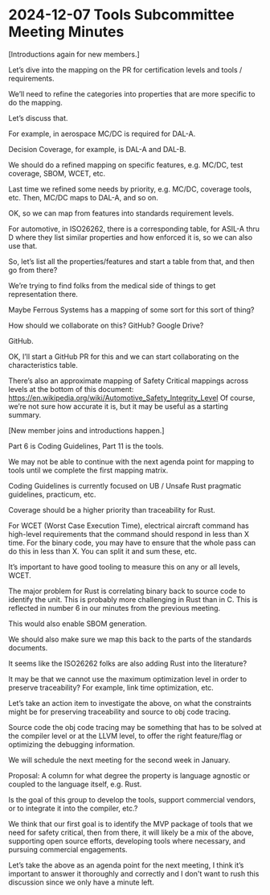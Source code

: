 # 2024-12-07 Tools Subcommittee Meeting Minutes

[Introductions again for new members.]

Let’s dive into the mapping on the PR for certification levels and tools /
requirements.

We’ll need to refine the categories into properties that are more specific to do
the mapping.

Let’s discuss that.

For example, in aerospace MC/DC is required for DAL-A.

Decision Coverage, for example, is DAL-A and DAL-B.

We should do a refined mapping on specific features, e.g. MC/DC, test coverage,
SBOM, WCET, etc.

Last time we refined some needs by priority, e.g. MC/DC, coverage tools, etc.
Then, MC/DC maps to DAL-A, and so on.

OK, so we can map from features into standards requirement levels.

For automotive, in ISO26262, there is a corresponding table, for ASIL-A thru D
where they list similar properties and how enforced it is, so we can also use
that.

So, let’s list all the properties/features and start a table from that, and then
go from there?

We’re trying to find folks from the medical side of things to get representation
there.

Maybe Ferrous Systems has a mapping of some sort for this sort of thing?

How should we collaborate on this? GitHub? Google Drive?

GitHub.

OK, I’ll start a GitHub PR for this and we can start collaborating on the
characteristics table.

There’s also an approximate mapping of Safety Critical mappings across levels at
the bottom of this document:
https://en.wikipedia.org/wiki/Automotive_Safety_Integrity_Level Of course, we’re
not sure how accurate it is, but it may be useful as a starting summary.

[New member joins and introductions happen.]

Part 6 is Coding Guidelines, Part 11 is the tools.

We may not be able to continue with the next agenda point for mapping to tools
until we complete the first mapping matrix.

Coding Guidelines is currently focused on UB / Unsafe Rust pragmatic guidelines,
practicum, etc.

Coverage should be a higher priority than traceability for Rust.

For WCET (Worst Case Execution Time), electrical aircraft command has high-level
requirements that the command should respond in less than X time. For the binary
code, you may have to ensure that the whole pass can do this in less than X. You
can split it and sum these, etc.

It’s important to have good tooling to measure this on any or all levels, WCET.

The major problem for Rust is correlating binary back to source code to identify
the unit. This is probably more challenging in Rust than in C. This is reflected
in number 6 in our minutes from the previous meeting.

This would also enable SBOM generation.

We should also make sure we map this back to the parts of the standards
documents.

It seems like the ISO26262 folks are also adding Rust into the literature?

It may be that we cannot use the maximum optimization level in order to preserve
traceability? For example, link time optimization, etc.

Let’s take an action item to investigate the above, on what the constraints
might be for preserving traceability and source to obj code tracing.

Source code the obj code tracing may be something that has to be solved at the
compiler level or at the LLVM level, to offer the right feature/flag or
optimizing the debugging information.

We will schedule the next meeting for the second week in January.

Proposal: A column for what degree the property is language agnostic or coupled
to the language itself, e.g. Rust.

Is the goal of this group to develop the tools, support commercial vendors, or
to integrate it into the compiler, etc.?

We think that our first goal is to identify the MVP package of tools that we
need for safety critical, then from there, it will likely be a mix of the above,
supporting open source efforts, developing tools where necessary, and pursuing
commercial engagements.

Let’s take the above as an agenda point for the next meeting, I think it’s
important to answer it thoroughly and correctly and I don't want to rush this
discussion since we only have a minute left.
